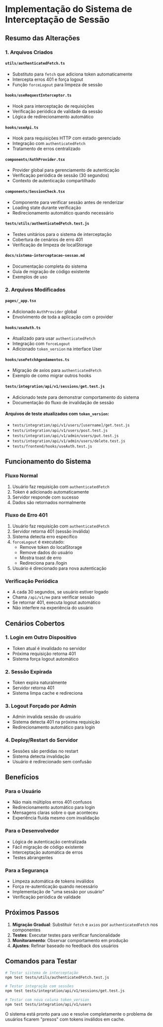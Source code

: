 # Implementação do Sistema de Interceptação de Sessão

## Resumo das Alterações

### 1. Arquivos Criados

#### `utils/authenticatedFetch.ts`

- Substituto para `fetch` que adiciona token automaticamente
- Intercepta erros 401 e força logout
- Função `forceLogout` para limpeza de sessão

#### `hooks/useRequestInterceptor.ts`

- Hook para interceptação de requisições
- Verificação periódica de validade da sessão
- Lógica de redirecionamento automático

#### `hooks/useApi.ts`

- Hook para requisições HTTP com estado gerenciado
- Integração com `authenticatedFetch`
- Tratamento de erros centralizado

#### `components/AuthProvider.tsx`

- Provider global para gerenciamento de autenticação
- Verificação periódica de sessão (30 segundos)
- Contexto de autenticação compartilhado

#### `components/SessionCheck.tsx`

- Componente para verificar sessão antes de renderizar
- Loading state durante verificação
- Redirecionamento automático quando necessário

#### `tests/utils/authenticatedFetch.test.js`

- Testes unitários para o sistema de interceptação
- Cobertura de cenários de erro 401
- Verificação de limpeza de localStorage

#### `docs/sistema-interceptacao-sessao.md`

- Documentação completa do sistema
- Guia de migração de código existente
- Exemplos de uso

### 2. Arquivos Modificados

#### `pages/_app.tsx`

- Adicionado `AuthProvider` global
- Envolvimento de toda a aplicação com o provider

#### `hooks/useAuth.ts`

- Atualizado para usar `authenticatedFetch`
- Integração com `forceLogout`
- Adicionado `token_version` na interface User

#### `hooks/useFetchAgendamentos.ts`

- Migração de axios para `authenticatedFetch`
- Exemplo de como migrar outros hooks

#### `tests/integration/api/v1/sessions/get.test.js`

- Adicionado teste para demonstrar comportamento do sistema
- Documentação do fluxo de invalidação de sessão

#### Arquivos de teste atualizados com `token_version`:

- `tests/integration/api/v1/users/[username]/get.test.js`
- `tests/integration/api/v1/users/post.test.js`
- `tests/integration/api/v1/admin/users/put.test.js`
- `tests/integration/api/v1/admin/users/delete.test.js`
- `tests/frontend/hooks/useAuth.test.js`

## Funcionamento do Sistema

### Fluxo Normal

1. Usuário faz requisição com `authenticatedFetch`
2. Token é adicionado automaticamente
3. Servidor responde com sucesso
4. Dados são retornados normalmente

### Fluxo de Erro 401

1. Usuário faz requisição com `authenticatedFetch`
2. Servidor retorna 401 (sessão inválida)
3. Sistema detecta erro específico
4. `forceLogout` é executado:
   - Remove token do localStorage
   - Remove dados do usuário
   - Mostra toast de erro
   - Redireciona para /login
5. Usuário é direcionado para nova autenticação

### Verificação Periódica

- A cada 30 segundos, se usuário estiver logado
- Chama `/api/v1/me` para verificar sessão
- Se retornar 401, executa logout automático
- Não interfere na experiência do usuário

## Cenários Cobertos

### 1. Login em Outro Dispositivo

- Token atual é invalidado no servidor
- Próxima requisição retorna 401
- Sistema força logout automático

### 2. Sessão Expirada

- Token expira naturalmente
- Servidor retorna 401
- Sistema limpa cache e redireciona

### 3. Logout Forçado por Admin

- Admin invalida sessão do usuário
- Sistema detecta 401 na próxima requisição
- Redirecionamento automático para login

### 4. Deploy/Restart do Servidor

- Sessões são perdidas no restart
- Sistema detecta invalidação
- Usuário é redirecionado sem confusão

## Benefícios

### Para o Usuário

- Não mais múltiplos erros 401 confusos
- Redirecionamento automático para login
- Mensagens claras sobre o que aconteceu
- Experiência fluida mesmo com invalidação

### Para o Desenvolvedor

- Lógica de autenticação centralizada
- Fácil migração de código existente
- Interceptação automática de erros
- Testes abrangentes

### Para a Segurança

- Limpeza automática de tokens inválidos
- Força re-autenticação quando necessário
- Implementação de "uma sessão por usuário"
- Verificação periódica de validade

## Próximos Passos

1. **Migração Gradual**: Substituir `fetch` e `axios` por `authenticatedFetch` nos componentes
2. **Testes**: Executar testes para verificar funcionalidade
3. **Monitoramento**: Observar comportamento em produção
4. **Ajustes**: Refinar baseado no feedback dos usuários

## Comandos para Testar

```bash
# Testar sistema de interceptação
npm test tests/utils/authenticatedFetch.test.js

# Testar integração com sessões
npm test tests/integration/api/v1/sessions/get.test.js

# Testar com nova coluna token_version
npm test tests/integration/api/v1/users
```

O sistema está pronto para uso e resolve completamente o problema de usuários ficarem "presos" com tokens inválidos em cache.
